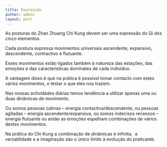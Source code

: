 ```yaml
---
title: Expressão
author: admin
layout: post
---
```

As posturas do Zhan Zhuang Chi Kung devem ser uma expressão do Qi dos cinco elementos.

Cada postura expressa movimentos universais ascendente, expansivo, descendente, contractivo e flutuante.

Esses movimentos estão ligados também à natureza das estações, das emoções e das características dominates de cada indivíduo.

A vantagem disso é que na prática é possível tomar contacto com estes vários movimentos, e testar o que eles nos trazem.

Nas nossas actividades diárias temos tendência a utilizar apenas uma ou duas dinâmicas de movimento.

Ou somos pessoas calmas &#8211; energia contactiva/descendente, ou pessoas agitadas &#8211; energia ascendente/expansiva, ou somos indecisos receosos &#8211; energia flutuante ou então as emoções espelham combinações de vários destes movimentos.

Na prática do Chi Kung a combinação de dinâmicas é infinita,  a versatilidade e a imaginação são o único limite à evolução do praticante.
